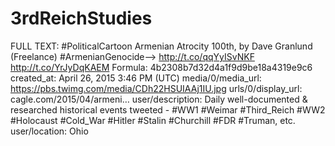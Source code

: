 # 3rdReichStudies

FULL TEXT: #PoliticalCartoon Armenian Atrocity 100th, by Dave Granlund (Freelance) #ArmenianGenocide—&gt; http://t.co/qqYyISvNKF http://t.co/YrJyDqKAEM
Formula: 4b2308b7d32d4a1f9d9be18a4319e9c6
created_at: April 26, 2015 3:46 PM (UTC)
media/0/media_url: https://pbs.twimg.com/media/CDh22HSUIAAj1IU.jpg
urls/0/display_url: cagle.com/2015/04/armeni…
user/description: Daily well-documented & researched historical events tweeted - #WW1 #Weimar #Third_Reich #WW2 #Holocaust #Cold_War #Hitler #Stalin #Churchill #FDR #Truman, etc.
user/location: Ohio